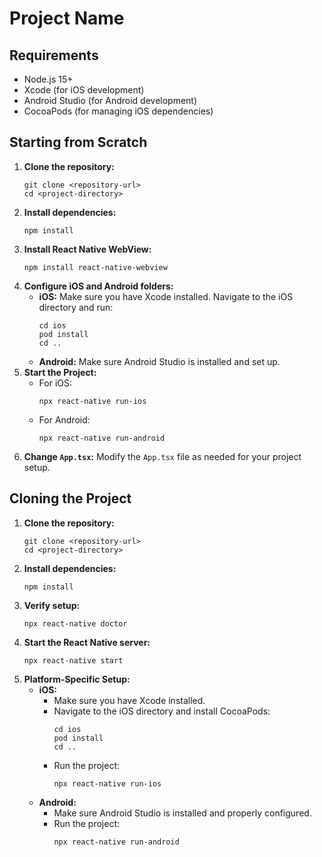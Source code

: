 <h1>Project Name</h1>

<h2>Requirements</h2>
<ul>
  <li>Node.js 15+</li>
  <li>Xcode (for iOS development)</li>
  <li>Android Studio (for Android development)</li>
  <li>CocoaPods (for managing iOS dependencies)</li>
</ul>

<h2>Starting from Scratch</h2>
<ol>
  <li><strong>Clone the repository:</strong>
    <pre><code>git clone &lt;repository-url&gt;
cd &lt;project-directory&gt;</code></pre>
  </li>
  
  <li><strong>Install dependencies:</strong>
    <pre><code>npm install</code></pre>
  </li>
  
  <li><strong>Install React Native WebView:</strong>
    <pre><code>npm install react-native-webview</code></pre>
  </li>
  
  <li><strong>Configure iOS and Android folders:</strong>
    <ul>
      <li><strong>iOS:</strong> Make sure you have Xcode installed. Navigate to the iOS directory and run:
        <pre><code>cd ios
pod install
cd ..</code></pre>
      </li>
      <li><strong>Android:</strong> Make sure Android Studio is installed and set up.</li>
    </ul>
  </li>
  
  <li><strong>Start the Project:</strong>
    <ul>
      <li>For iOS:
        <pre><code>npx react-native run-ios</code></pre>
      </li>
      <li>For Android:
        <pre><code>npx react-native run-android</code></pre>
      </li>
    </ul>
  </li>
  
  <li><strong>Change <code>App.tsx</code>:</strong> Modify the <code>App.tsx</code> file as needed for your project setup.</li>
</ol>

<h2>Cloning the Project</h2>
<ol>
  <li><strong>Clone the repository:</strong>
    <pre><code>git clone &lt;repository-url&gt;
cd &lt;project-directory&gt;</code></pre>
  </li>
  
  <li><strong>Install dependencies:</strong>
    <pre><code>npm install</code></pre>
  </li>
  
  <li><strong>Verify setup:</strong>
    <pre><code>npx react-native doctor</code></pre>
  </li>
  
  <li><strong>Start the React Native server:</strong>
    <pre><code>npx react-native start</code></pre>
  </li>
  
  <li><strong>Platform-Specific Setup:</strong>
    <ul>
      <li><strong>iOS:</strong>
        <ul>
          <li>Make sure you have Xcode installed.</li>
          <li>Navigate to the iOS directory and install CocoaPods:
            <pre><code>cd ios
pod install
cd ..</code></pre>
          </li>
          <li>Run the project:
            <pre><code>npx react-native run-ios</code></pre>
          </li>
        </ul>
      </li>
      <li><strong>Android:</strong>
        <ul>
          <li>Make sure Android Studio is installed and properly configured.</li>
          <li>Run the project:
            <pre><code>npx react-native run-android</code></pre>
          </li>
        </ul>
      </li>
    </ul>
  </li>
</ol>
